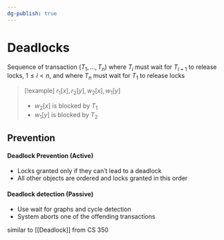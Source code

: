 ```yaml
---
dg-publish: true
---
```

# Deadlocks
Sequence of transaction $(T_1, …, T_n)$ where $T_i$ must wait for $T_{i+1}$ to release locks, $1 \leq i < n$, and where $T_n$ must wait for $T_1$ to release locks

> [!example] 
> $r_1[x], r_2[y], w_2[x], w_1[y]$
> * $w_2[x]$ is blocked by $T_1$
> * $w_1[y]$ is blocked by $T_2$

## Prevention
#### Deadlock Prevention (Active)
* Locks granted only if they can’t lead to a deadlock
* All other objects are ordered and locks granted in this order
#### Deadlock detection (Passive)
* Use wait for graphs and cycle detection
* System aborts one of the offending transactions







similar to [[Deadlock]] from CS 350

